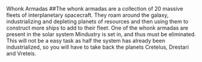 Whonk Armadas 
##The whonk armadas are a collection of 20 massive fleets of interplanetary spacecraft. They roam around the galaxy, industrializing and depleting planets of resources and then using them to construct more ships to add to their fleet.
One of the whonk armadas are present in the solar system Mindustry is set in, and thus must be eliminated. This will not be a easy task as half the system has already been industrialized, so you will have to take back the planets Cretelus, Drestari and Vreteis. 
